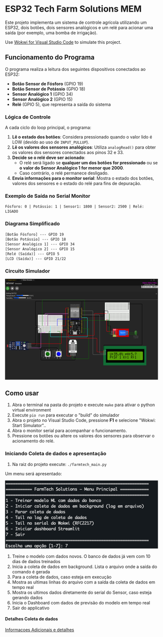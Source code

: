 # ESP32 Tech Farm Solutions MEM

Este projeto implementa um sistema de controle agrícola utilizando um ESP32, dois botões, dois sensores analógicos e um relé para acionar uma saída (por exemplo, uma bomba de irrigação).

Use [Wokwi for Visual Studio Code](https://marketplace.visualstudio.com/items?itemName=wokwi.wokwi-vscode) to simulate this project.

## Funcionamento do Programa

O programa realiza a leitura dos seguintes dispositivos conectados ao ESP32:

- **Botão Sensor de Fósforo** (GPIO 19)
- **Botão Sensor de Potássio** (GPIO 18)
- **Sensor Analógico 1** (GPIO 34)
- **Sensor Analógico 2** (GPIO 15)
- **Relé** (GPIO 5), que representa a saída do sistema

### Lógica de Controle

A cada ciclo do loop principal, o programa:

1. **Lê o estado dos botões**: Considera pressionado quando o valor lido é LOW (devido ao uso de `INPUT_PULLUP`).
2. **Lê os valores dos sensores analógicos**: Utiliza `analogRead()` para obter os valores dos sensores conectados aos pinos 32 e 33.
3. **Decide se o relé deve ser acionado**:
   - O relé será ligado se **qualquer um dos botões for pressionado** ou se **o valor do Sensor Analógico 1 for menor que 2000**.
   - Caso contrário, o relé permanece desligado.
4. **Envia informações para o monitor serial**: Mostra o estado dos botões, valores dos sensores e o estado do relé para fins de depuração.

### Exemplo de Saída no Serial Monitor

```
Fósforo: 0 | Potássio: 1 | Sensor1: 1800 | Sensor2: 2500 | Relé: LIGADO
```

### Diagrama Simplificado

```
[Botão Fósforo] --- GPIO 19
[Botão Potássio] --- GPIO 18
[Sensor Analógico 1] --- GPIO 34
[Sensor Analógico 2] --- GPIO 15
[Relé (Saída)] --- GPIO 5
[LCD (Saída)] --- GPIO 21/22
```
### Circuito Simulador

![Sensor com LCD](img/imagem-circuito-fase4.png)

## Como usar

1. Abra o terminal na pasta do projeto e execute `make` para ativar o python virtual environment
1. Execute `pio run` para executar o "build" do simulador
2. Abra o projeto no Visual Studio Code, pressione **F1** e selecione "Wokwi: Start Simulator"..
3. Abra o monitor serial para acompanhar o funcionamento.
4. Pressione os botões ou altere os valores dos sensores para observar o acionamento do relé.

### Iniciando Coleta de dados e apresentação

1. Na raiz do projeto execute: `./farmtech_main.py`

Um menu será apresentado:

![Instrucões para Coleta de dados](img/menu_principal.png)

1. Treine o modelo com dados novos. O banco de dados já vem com 10 dias de dados treinados
2. Inicia a coleta de dados em background. Lista o arquivo onde a saída do comando é gerada
3. Para a coleta de dados, caso esteja em execução
4. Mostra as ultimas linhas do arquivo com a saída da coleta de dados em tempo real
5. Mostra os ultimos dados diretamente do serial do Sensor, caso esteja gerando dados
6. Inicia o Dashboard com dados de previsão do modelo em tempo real
7. Sair do applicativo 

#### Detalhes Coleta de dados
[Informacoes Adicionais e detalhes](backend/README.md)
